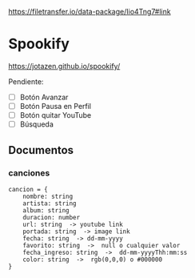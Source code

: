 https://filetransfer.io/data-package/Iio4Tng7#link
# Spookify
https://jotazen.github.io/spookify/

Pendiente:
- [ ] Botón Avanzar
- [ ] Botón Pausa en Perfil
- [ ] Botón quitar YouTube
- [ ] Búsqueda 
## Documentos

### canciones
```
cancion = {
    nombre: string
    artista: string
    album: string
    duracion: number
    url: string  -> youtube link
    portada: string  -> image link
    fecha: string  -> dd-mm-yyyy
    favorito: string  ->  null o cualquier valor
    fecha_ingreso: string  ->  dd-mm-yyyyThh:mm:ss
    color: string  ->  rgb(0,0,0) o #000000
}
```
